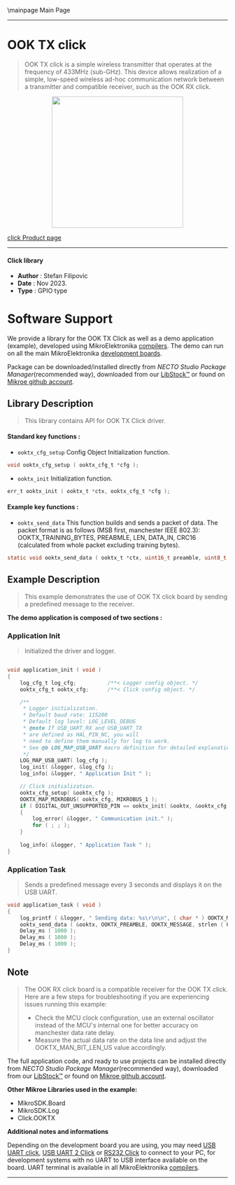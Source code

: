 \mainpage Main Page

---
# OOK TX click

> OOK TX click is a simple wireless transmitter that operates at the frequency of 433MHz (sub-GHz). This device allows realization of a simple, low-speed wireless ad-hoc communication network between a transmitter and compatible receiver, such as the OOK RX click.

<p align="center">
  <img src="https://download.mikroe.com/images/click_for_ide/ooktx_click.png" height=300px>
</p>

[click Product page](https://www.mikroe.com/ook-tx-click)

---


#### Click library

- **Author**        : Stefan Filipovic
- **Date**          : Nov 2023.
- **Type**          : GPIO type


# Software Support

We provide a library for the OOK TX Click
as well as a demo application (example), developed using MikroElektronika
[compilers](https://www.mikroe.com/necto-studio).
The demo can run on all the main MikroElektronika [development boards](https://www.mikroe.com/development-boards).

Package can be downloaded/installed directly from *NECTO Studio Package Manager*(recommended way), downloaded from our [LibStock&trade;](https://libstock.mikroe.com) or found on [Mikroe github account](https://github.com/MikroElektronika/mikrosdk_click_v2/tree/master/clicks).

## Library Description

> This library contains API for OOK TX Click driver.

#### Standard key functions :

- `ooktx_cfg_setup` Config Object Initialization function.
```c
void ooktx_cfg_setup ( ooktx_cfg_t *cfg );
```

- `ooktx_init` Initialization function.
```c
err_t ooktx_init ( ooktx_t *ctx, ooktx_cfg_t *cfg );
```

#### Example key functions :

- `ooktx_send_data` This function builds and sends a packet of data. The packet format is as follows (MSB first, manchester IEEE 802.3): OOKTX_TRAINING_BYTES, PREABMLE, LEN, DATA_IN, CRC16 (calculated from whole packet excluding training bytes).
```c
static void ooktx_send_data ( ooktx_t *ctx, uint16_t preamble, uint8_t *data_in, uint8_t len );
```

## Example Description

> This example demonstrates the use of OOK TX click board by sending a predefined message to the receiver.

**The demo application is composed of two sections :**

### Application Init

> Initialized the driver and logger.

```c

void application_init ( void )
{
    log_cfg_t log_cfg;          /**< Logger config object. */
    ooktx_cfg_t ooktx_cfg;      /**< Click config object. */

    /** 
     * Logger initialization.
     * Default baud rate: 115200
     * Default log level: LOG_LEVEL_DEBUG
     * @note If USB_UART_RX and USB_UART_TX 
     * are defined as HAL_PIN_NC, you will 
     * need to define them manually for log to work. 
     * See @b LOG_MAP_USB_UART macro definition for detailed explanation.
     */
    LOG_MAP_USB_UART( log_cfg );
    log_init( &logger, &log_cfg );
    log_info( &logger, " Application Init " );

    // Click initialization.
    ooktx_cfg_setup( &ooktx_cfg );
    OOKTX_MAP_MIKROBUS( ooktx_cfg, MIKROBUS_1 );
    if ( DIGITAL_OUT_UNSUPPORTED_PIN == ooktx_init( &ooktx, &ooktx_cfg ) ) 
    {
        log_error( &logger, " Communication init." );
        for ( ; ; );
    }
    
    log_info( &logger, " Application Task " );
}

```

### Application Task

> Sends a predefined message every 3 seconds and displays it on the USB UART.

```c
void application_task ( void )
{
    log_printf ( &logger, " Sending data: %s\r\n\n", ( char * ) OOKTX_MESSAGE );
    ooktx_send_data ( &ooktx, OOKTX_PREAMBLE, OOKTX_MESSAGE, strlen ( OOKTX_MESSAGE ) );
    Delay_ms ( 1000 );
    Delay_ms ( 1000 );
    Delay_ms ( 1000 );
}
```

## Note

> The OOK RX click board is a compatible receiver for the OOK TX click.
Here are a few steps for troubleshooting if you are experiencing issues running this example:
> - Check the MCU clock configuration, use an external oscillator instead of the MCU's internal one for better accuracy on manchester data rate delay.
> - Measure the actual data rate on the data line and adjust the OOKTX_MAN_BIT_LEN_US value accordingly.

The full application code, and ready to use projects can be installed directly from *NECTO Studio Package Manager*(recommended way), downloaded from our [LibStock&trade;](https://libstock.mikroe.com) or found on [Mikroe github account](https://github.com/MikroElektronika/mikrosdk_click_v2/tree/master/clicks).

**Other Mikroe Libraries used in the example:**

- MikroSDK.Board
- MikroSDK.Log
- Click.OOKTX

**Additional notes and informations**

Depending on the development board you are using, you may need
[USB UART click](https://www.mikroe.com/usb-uart-click),
[USB UART 2 Click](https://www.mikroe.com/usb-uart-2-click) or
[RS232 Click](https://www.mikroe.com/rs232-click) to connect to your PC, for
development systems with no UART to USB interface available on the board. UART
terminal is available in all MikroElektronika
[compilers](https://shop.mikroe.com/compilers).

---
